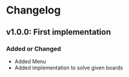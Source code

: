# Changelog

## v1.0.0: First implementation

### Added or Changed
- Added Menu
- Added implementation to solve given boards